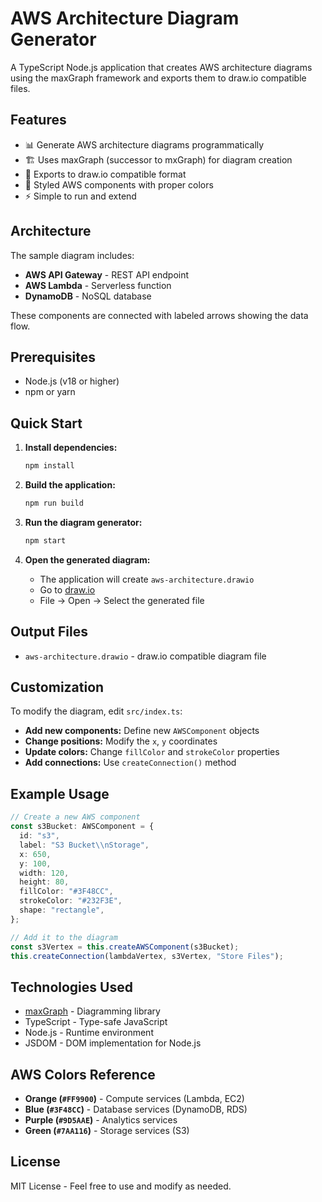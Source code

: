 # AWS Architecture Diagram Generator

A TypeScript Node.js application that creates AWS architecture diagrams using the maxGraph framework and exports them to draw.io compatible files.

## Features

- 📊 Generate AWS architecture diagrams programmatically
- 🏗️ Uses maxGraph (successor to mxGraph) for diagram creation
- 💾 Exports to draw.io compatible format
- 🎨 Styled AWS components with proper colors
- ⚡ Simple to run and extend

## Architecture

The sample diagram includes:

- **AWS API Gateway** - REST API endpoint
- **AWS Lambda** - Serverless function
- **DynamoDB** - NoSQL database

These components are connected with labeled arrows showing the data flow.

## Prerequisites

- Node.js (v18 or higher)
- npm or yarn

## Quick Start

1. **Install dependencies:**

   ```bash
   npm install
   ```

2. **Build the application:**

   ```bash
   npm run build
   ```

3. **Run the diagram generator:**

   ```bash
   npm start
   ```

4. **Open the generated diagram:**
   - The application will create `aws-architecture.drawio`
   - Go to [draw.io](https://app.diagrams.net/)
   - File → Open → Select the generated file

## Output Files

- `aws-architecture.drawio` - draw.io compatible diagram file

## Customization

To modify the diagram, edit `src/index.ts`:

- **Add new components:** Define new `AWSComponent` objects
- **Change positions:** Modify the `x`, `y` coordinates
- **Update colors:** Change `fillColor` and `strokeColor` properties
- **Add connections:** Use `createConnection()` method

## Example Usage

```typescript
// Create a new AWS component
const s3Bucket: AWSComponent = {
  id: "s3",
  label: "S3 Bucket\\nStorage",
  x: 650,
  y: 100,
  width: 120,
  height: 80,
  fillColor: "#3F48CC",
  strokeColor: "#232F3E",
  shape: "rectangle",
};

// Add it to the diagram
const s3Vertex = this.createAWSComponent(s3Bucket);
this.createConnection(lambdaVertex, s3Vertex, "Store Files");
```

## Technologies Used

- [maxGraph](https://github.com/maxGraph/maxGraph) - Diagramming library
- TypeScript - Type-safe JavaScript
- Node.js - Runtime environment
- JSDOM - DOM implementation for Node.js

## AWS Colors Reference

- **Orange (`#FF9900`)** - Compute services (Lambda, EC2)
- **Blue (`#3F48CC`)** - Database services (DynamoDB, RDS)
- **Purple (`#9D5AAE`)** - Analytics services
- **Green (`#7AA116`)** - Storage services (S3)

## License

MIT License - Feel free to use and modify as needed.
